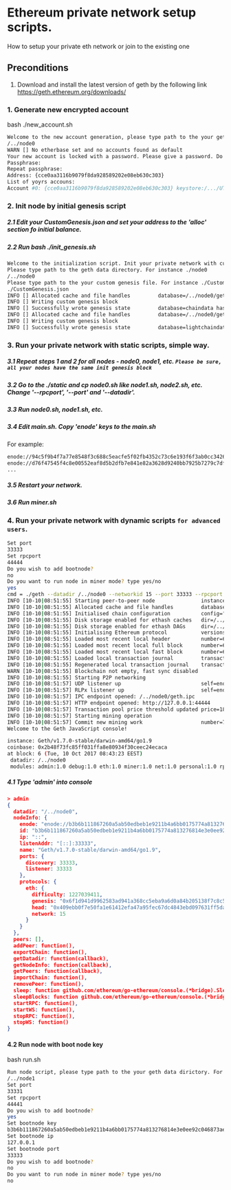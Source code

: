 # Ethereum private network setup scripts.
How to setup your private eth network or join to the existing one

## Preconditions
1. Download and install the latest version of geth by the following link https://geth.ethereum.org/downloads/

### 1. Generate new encrypted account 
bash ./new_account.sh

```bash
Welcome to the new account generation, please type path to the your geth data dirictory. For example ./node0
/../node0
WARN [] No etherbase set and no accounts found as default 
Your new account is locked with a password. Please give a password. Do not forget this password.
Passphrase: 
Repeat passphrase: 
Address: {cce0aa3116b9079f8da928589202e08eb630c303}
List of yoyrs accouns:
Account #0: {cce0aa3116b9079f8da928589202e08eb630c303} keystore:/.../UTC--2017-10-09T11-22-11.757525149Z--cce0aa3116b9079f8da928589202e08eb630c303
```


### 2. Init node by initial genesis script 

##### 2.1 Edit your CustomGenesis.json and set your address to the 'alloc' section fo initial balance.
 
##### 2.2 Run bash ./init_genesis.sh

```bash
Welcome to the initialization script. Init your private network with custom genesis json file.
Please type path to the geth data directory. For instance ./node0
/../node0
Please type path to the your custom genesis file. For instance ./CustomGenesis.json
./CustomGenesis.json
INFO [] Allocated cache and file handles         database=/../node0/geth/chaindata cache=16 handles=16
INFO [] Writing custom genesis block 
INFO [] Successfully wrote genesis state         database=chaindata hash=029f90…945ef4
INFO [] Allocated cache and file handles         database=/../node0/geth/lightchaindata cache=16 handles=16
INFO [] Writing custom genesis block 
INFO [] Successfully wrote genesis state         database=lightchaindata hash=029f90…945ef4
```


### 3. Run your private network with static scripts, simple way.
##### 3.1 Repeat steps 1 and 2 for all nodes - node0, node1, etc. `Please be sure, all your nodes have the same init genesis block`
##### 3.2 Go to the ./static and cp node0.sh like node1.sh, node2.sh, etc. Change '--rpcport', '--port' and '--datadir'.
##### 3.3 Run node0.sh, node1.sh, etc.
##### 3.4 Edit main.sh. Copy 'enode' keys to the main.sh
For example:
```bash
enode://94c5f9b4f7a77e8548f3c688c5eacfe5f02fb4352c73c6e193f6f3ab0cc3426d43276cf48bff13b4bbbbfcc6d4cd267f51070352a1ac272446abae363bf9dc86@127.0.0.1:30300,
enode://d76f47545f4c8e00552eaf8d5b2dfb7e841e82a3628d9240bb7925b7279c7df17ff838c7a3f7e499aa8f47d4e32e9310e002b601990e20ca6b8f232576055176@127.0.0.1:30301
...
```
##### 3.5 Restart your network.
##### 3.6 Run miner.sh
 

### 4. Run your private network with dynamic scripts `for advanced users`.

```bash
Set port
33333
Set rpcport
44444
Do you wish to add bootnode?
no
Do you want to run node in miner mode? type yes/no 
yes
cmd = ./geth --datadir /../node0 --networkid 15 --port 33333 --rpcport 44444 --cache=512 --rpcapi personal,db,eth,net,web3 --rpc --mine console 2>>/../node0/node.log
INFO [10-10|08:51:55] Starting peer-to-peer node               instance=Geth/v1.7.0-stable/darwin-amd64/go1.9
INFO [10-10|08:51:55] Allocated cache and file handles         database=/../node0/geth/chaindata cache=512 handles=1024
INFO [10-10|08:51:55] Initialised chain configuration          config="{ChainID: 204815108 Homestead: 0 DAO: <nil> DAOSupport: false EIP150: <nil> EIP155: 0 EIP158: 0 Byzantium: <nil> Engine: unknown}"
INFO [10-10|08:51:55] Disk storage enabled for ethash caches   dir=/../node0/geth/ethash count=3
INFO [10-10|08:51:55] Disk storage enabled for ethash DAGs     dir=/../node0/.ethash               count=2
INFO [10-10|08:51:55] Initialising Ethereum protocol           versions="[63 62]" network=15
INFO [10-10|08:51:55] Loaded most recent local header          number=6 hash=409ebb…ba1ded td=1227039411
INFO [10-10|08:51:55] Loaded most recent local full block      number=6 hash=409ebb…ba1ded td=1227039411
INFO [10-10|08:51:55] Loaded most recent local fast block      number=6 hash=409ebb…ba1ded td=1227039411
INFO [10-10|08:51:55] Loaded local transaction journal         transactions=0 dropped=0
INFO [10-10|08:51:55] Regenerated local transaction journal    transactions=0 accounts=0
WARN [10-10|08:51:55] Blockchain not empty, fast sync disabled 
INFO [10-10|08:51:55] Starting P2P networking 
INFO [10-10|08:51:57] UDP listener up                          self=enode://b3b6b111867260a5ab50edbeb1e9211b4a6bb0175774a813276814e3e0ee92c046873ae93fa969558862c46642e65655b300b278d522de9019d3712f39505d3c@[::]:33333
INFO [10-10|08:51:57] RLPx listener up                         self=enode://b3b6b111867260a5ab50edbeb1e9211b4a6bb0175774a813276814e3e0ee92c046873ae93fa969558862c46642e65655b300b278d522de9019d3712f39505d3c@[::]:33333
INFO [10-10|08:51:57] IPC endpoint opened: /../node0/geth.ipc 
INFO [10-10|08:51:57] HTTP endpoint opened: http://127.0.0.1:44444 
INFO [10-10|08:51:57] Transaction pool price threshold updated price=18000000000
INFO [10-10|08:51:57] Starting mining operation 
INFO [10-10|08:51:57] Commit new mining work                   number=7 txs=0 uncles=0 elapsed=320.61µs
Welcome to the Geth JavaScript console!

instance: Geth/v1.7.0-stable/darwin-amd64/go1.9
coinbase: 0x2b48f73fc85ff031ffa8e80934f30ceec24ecaca
at block: 6 (Tue, 10 Oct 2017 08:43:23 EEST)
 datadir: /../node0
 modules: admin:1.0 debug:1.0 eth:1.0 miner:1.0 net:1.0 personal:1.0 rpc:1.0 txpool:1.0 web3:1.0

```

##### 4.1 Type 'admin' into console 
```json
> admin
{
  datadir: "/../node0",
  nodeInfo: {
    enode: "enode://b3b6b111867260a5ab50edbeb1e9211b4a6bb0175774a813276814e3e0ee92c046873ae93fa969558862c46642e65655b300b278d522de9019d3712f39505d3c@[::]:33333",
    id: "b3b6b111867260a5ab50edbeb1e9211b4a6bb0175774a813276814e3e0ee92c046873ae93fa969558862c46642e65655b300b278d522de9019d3712f39505d3c",
    ip: "::",
    listenAddr: "[::]:33333",
    name: "Geth/v1.7.0-stable/darwin-amd64/go1.9",
    ports: {
      discovery: 33333,
      listener: 33333
    },
    protocols: {
      eth: {
        difficulty: 1227039411,
        genesis: "0x6f1d941d9962583ad941a368cc5eba9a6d0a84b205138f7c8c5da5dddcfd96af",
        head: "0x409ebb0f7e50fa1e61412efa47a95fec67dc4843ebd097631ff5da0e61ba1ded",
        network: 15
      }
    }
  },
  peers: [],
  addPeer: function(),
  exportChain: function(),
  getDatadir: function(callback),
  getNodeInfo: function(callback),
  getPeers: function(callback),
  importChain: function(),
  removePeer: function(),
  sleep: function github.com/ethereum/go-ethereum/console.(*bridge).Sleep-fm(),
  sleepBlocks: function github.com/ethereum/go-ethereum/console.(*bridge).SleepBlocks-fm(),
  startRPC: function(),
  startWS: function(),
  stopRPC: function(),
  stopWS: function()
}
```
#### 4.2 Run node with boot node key

bash run.sh
```bash
Run node script, please type path to the your geth data dirictory. For example ./node0
/../node1
Set port
33331
Set rpcport
44441
Do you wish to add bootnode?
yes
Set bootnode key
b3b6b111867260a5ab50edbeb1e9211b4a6bb0175774a813276814e3e0ee92c046873ae93fa969558862c46642e65655b300b278d522de9019d3712f39505d3c
Set bootnode ip
127.0.0.1
Set bootnode port
33333
Do you wish to add bootnode?
no
Do you want to run node in miner mode? type yes/no 
no
```


